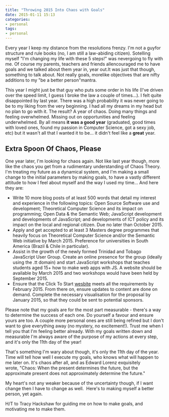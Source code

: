 ```yaml
---
title: "Throwing 2015 Into Chaos with Goals"
date: 2015-01-11 15:13
categories:
- personal
tags:
- personal
---
```


Every year I keep my distance from the resolutions frenzy. I'm not a guyfor structure and rule books (no, I am still a law-abiding citizen). Sotelling myself "I'm changing my life with these 5 steps!" was nevergoing to fly with me. Of course my parents, teachers and friends allencouraged me to have goals and we talked about them year in, year out.It was just that though, something to talk about. Not really goals, morelike objectives that are nifty additions to my "be a better person"mantra.

This year I might just be that guy who puts some order in his life (I've driven over the speed limit, I guess I broke the law a couple of times...). I felt quite disappointed by last year. There was a high probability it was never going to be to my liking from the very beginning. I had all my dreams in my head but no plan to go with it. The result? A year of chaos. Doing many things and feeling overwhelmed. Missing out on opportunities and feeling underwhelmed. By all means **it was a good year** (graduated, good times with loved ones, found my passion in Computer Science, got a sexy job, etc) but it wasn't all that I wanted it to be... it didn't feel like a **great** year.

## Extra Spoon Of Chaos, Please

One year later, I'm looking for chaos again. Not like last year though, more like the chaos you get from a rudimentary understanding of Chaos Theory. I'm treating my future as a dynamical system, and I'm making a small change to the initial parameters by making goals, to have a vastly different attitude to how I feel about myself and the way I used my time... And here they are:

* Write 10 more blog posts of at least 500 words that detail my interest and experience in the following topics: Open Source Software use and development; Theoretical Computer Science and its impact on programming; Open Data & the Semantic Web; JavaScript development and developments of JavaScript; and developments of ICT policy and its impact on the local and regional citizen. Due no later than October 2015.
* Apply and get accepted to at least 3 Masters degree programmes that heavily focus on Theoretical Computer Science and/or the Semantic Web initiative by March 2015. Preference for universities in South America (Brazil & Chile in particular).
* Assist in the growth of the newly formed Trinidad and Tobago JavaScript User Group. Create an online presence for the group (ideally using the .tt domain) and start JavaScript workshops that teaches students aged 15+ how to make web apps with JS. A website should be available by March 2015 and two workshops would have been held by September 2015.
* Ensure that the Click To Start <a href="https://www.clicktostart.org" target="_blank" rel="nofollow noopener noreferrer">wesbite</a> meets all the requirements by February 2015. From there on, ensure updates to content are done on demand. Complete the necessary visualisation for the proposal by January 2015, so that they could be sent to potential sponsors.

Please note that my goals are for the most part measurable - there's a way to determine the success of each one. Do yourself a favour and ensure yours are too. A couple more personal ones are still being refined but I don't want to give everything away (no mystery, no excitement!). Trust me when I tell you that I'm feeling better already. With my goals written down and measurable I'm always aware of the purpose of my actions at every step, and it's only the 11th day of the year!

That's something I'm wary about though, it's only the 11th day of the year. Time will tell how well I execute my goals, who knows what will happen to me later on. It's chaos after all, and as Edward Lorenz exquisitely wrote, "Chaos: When the present determines the future, but the approximate present does not approximately determine the future."

My heart's not any weaker because of the uncertainty though, if I want change then I have to change as well.  Here's to making myself a better person, yet again.

H/T to Tracy Hackshaw for guiding me on how to make goals, and motivating me to make them.
